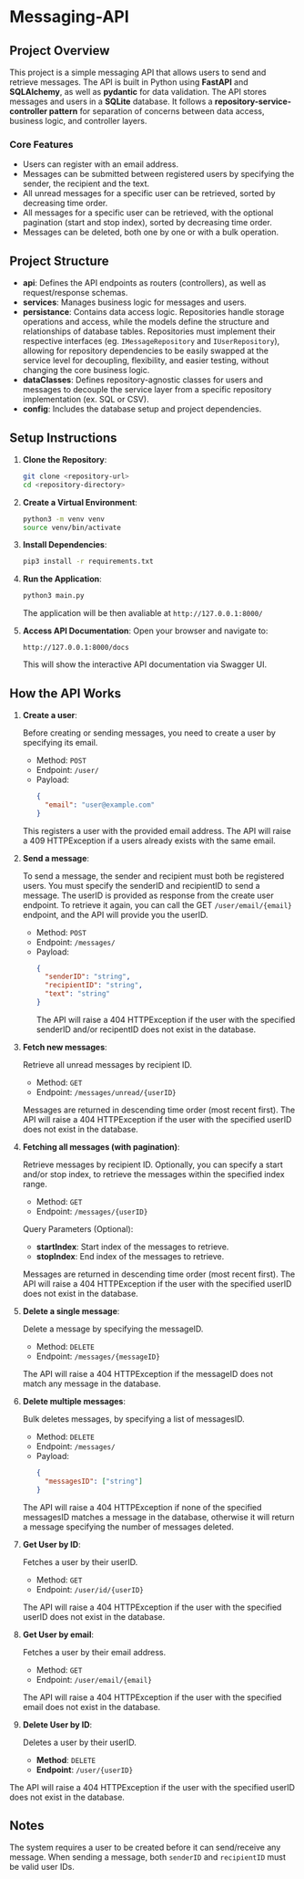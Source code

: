 # Messaging-API

## Project Overview

This project is a simple messaging API that allows users to send and retrieve messages.
The API is built in Python using **FastAPI** and **SQLAlchemy**, as well as **pydantic** for data validation. The API stores messages and users in a **SQLite** database.
It follows a **repository-service-controller pattern** for separation of concerns between data access, business logic, and controller layers.

### Core Features

- Users can register with an email address.
- Messages can be submitted between registered users by specifying the sender, the recipient and the text.
- All unread messages for a specific user can be retrieved, sorted by decreasing time order.
- All messages for a specific user can be retrieved, with the optional pagination (start and stop index), sorted by decreasing time order.
- Messages can be deleted, both one by one or with a bulk operation.

## Project Structure

- **api**: Defines the API endpoints as routers (controllers), as well as request/response schemas.
- **services**: Manages business logic for messages and users.
- **persistance**: Contains data access logic. Repositories handle storage operations and access, while the models define the structure and relationships of database tables. Repositories must implement their respective interfaces (eg. `IMessageRepository` and `IUserRepository`), allowing for repository dependencies to be easily swapped at the service level for decoupling, flexibility, and easier testing, without changing the core business logic. 
- **dataClasses**: Defines repository-agnostic classes for users and messages to decouple the service layer from a specific repository implementation (ex. SQL or CSV).
- **config**: Includes the database setup and project dependencies.

## Setup Instructions

1. **Clone the Repository**:
    ```bash
    git clone <repository-url>
    cd <repository-directory>
    ```

2. **Create a Virtual Environment**:
    ```bash
    python3 -m venv venv
    source venv/bin/activate
    ```

3. **Install Dependencies**:
    ```bash
    pip3 install -r requirements.txt
    ```

4. **Run the Application**:
    ```bash
    python3 main.py
    ```
    The application will be then avaliable at `http://127.0.0.1:8000/`
5. **Access API Documentation**:
    Open your browser and navigate to:
    ```
    http://127.0.0.1:8000/docs
    ```
    This will show the interactive API documentation via Swagger UI.

## How the API Works

1. **Create a user**:

    Before creating or sending messages, you need to create a user by specifying its email.
    - Method: `POST`
    - Endpoint: `/user/`
    - Payload:
      ```json
      {
        "email": "user@example.com"
      }
      ```
    This registers a user with the provided email address. The API will raise a 409 HTTPException if a users already exists with the same email.

2. **Send a message**:

    To send a message, the sender and recipient must both be registered users.
    You must specify the senderID and recipientID to send a message. The userID is provided as response from the create user endpoint. To retrieve it again, you can call the GET `/user/email/{email}` endpoint, and the API will provide you the userID. 

    - Method: `POST`
    - Endpoint: `/messages/`
    - Payload:
      ```json
      {
        "senderID": "string",
        "recipientID": "string",
        "text": "string"
      }
      ```
      The API will raise a 404 HTTPException if the user with the specified senderID and/or recipentID does not exist in the database.

3. **Fetch new messages**:

    Retrieve all unread messages by recipient ID.
    - Method: `GET`
    - Endpoint: `/messages/unread/{userID}`

    Messages are returned in descending time order (most recent first). The API will raise a 404 HTTPException if the user with the specified userID does not exist in the database.
  
4. **Fetching all messages (with pagination)**:

    Retrieve messages by recipient ID. Optionally, you can specify a start and/or stop index, to retrieve the messages within the specified index range.
    - Method: `GET`
    - Endpoint: `/messages/{userID}`

   Query Parameters (Optional):
    - **startIndex**: Start index of the messages to retrieve.
    - **stopIndex**: End index of the messages to retrieve.

   Messages are returned in descending time order (most recent first). The API will raise a 404 HTTPException if the user with the specified userID does not exist in the database.

5. **Delete a single message**:

    Delete a message by specifying the messageID.
    - Method: `DELETE`
    - Endpoint: `/messages/{messageID}`

    The API will raise a 404 HTTPException if the messageID does not match any message in the database. 

6. **Delete multiple messages**:

    Bulk deletes messages, by specifying a list of messagesID.
   
    - Method: `DELETE`
    - Endpoint: `/messages/`
    - Payload:
      ```json
      {
        "messagesID": ["string"]
      }
      ```
    The API will raise a 404 HTTPException if none of the specified messagesID matches a message in the database, otherwise it will return a message specifying the number of messages deleted. 

7. **Get User by ID**:

    Fetches a user by their userID.
    - Method: `GET`
    - Endpoint: `/user/id/{userID}`

    The API will raise a 404 HTTPException if the user with the specified userID does not exist in the database.
  
8. **Get User by email**:

    Fetches a user by their email address.
    - Method: `GET`
    - Endpoint: `/user/email/{email}`

    The API will raise a 404 HTTPException if the user with the specified email does not exist in the database.
  
9.  **Delete User by ID**:

    Deletes a user by their userID.
    - **Method**: `DELETE`
    - **Endpoint**: `/user/{userID}`

   The API will raise a 404 HTTPException if the user with the specified userID does not exist in the database.

## Notes

The system requires a user to be created before it can send/receive any message.
When sending a message, both `senderID` and `recipientID` must be valid user IDs. 
